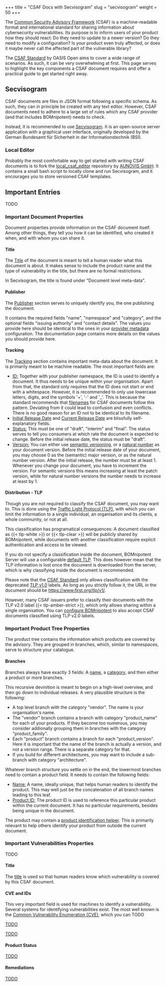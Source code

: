+++
title = "CSAF Docs with Secvisogram"
slug = "secvisogram"
weight = 50
+++

The [Common Security Advisory Framework](https://www.csaf.io/specification.html) (CSAF) is a machine-readable format and international standard for sharing information about cybersecurity vulnerabilities. Its purpose is to inform users of your product how they should react: Do they need to update to a newer version? Do they need to modify a configuration? Is your product even truly affected, or does it maybe never call the affected part of the vulnerable library?

The [CSAF Standard](https://docs.oasis-open.org/csaf/csaf/v2.0/cs02/csaf-v2.0-cs02.html) by OASIS Open aims to cover a wide range of scenarios. As such, it can be very overwhelming at first. This page serves to highlight the key components a CSAF document requires and offer a practical guide to get started right away.

## Secvisogram

CSAF documents are files in JSON format following a specific schema. As such, they can in principle be created with any text editor. However, CSAF documents need to adhere to a large set of rules which any CSAF provider (and that includes BOMnipotent) needs to check.

Instead, it is recommended to use [Secvisogram](https://github.com/secvisogram/secvisogram). It is an open-source server application with a graphical user interface, originally developed by the German Bundesamt für Sicherheit in der Informationstechnik (BSI).

### Local Editor

Probably the most comfortable way to get started with writing CSAF documents is to fork the [local_csaf_editor](https://github.com/aunovis/local_csaf_editor) repository by [AUNOVIS GmbH](https://www.aunovis.de/). It contains a small bash script to locally clone and run Secvisogram, and it encourages you to store versioned CSAF templates.

## Important Entries

TODO

### Important Document Properties

Document properties provide information on the CSAF document itself. Among other things, they tell you how it can be identified, who created it when, and with whom you can share it.

#### Title

The [Title](https://docs.oasis-open.org/csaf/csaf/v2.0/cs02/csaf-v2.0-cs02.html#32111-document-property---title) of the document is meant to tell a human reader what this document is about. It makes sense to include the product name and the type of vulnerability in the title, but there are no formal restrictions.

In Secvisogram, the title is found under "Document level meta-data".

#### Publisher

The [Publisher](https://docs.oasis-open.org/csaf/csaf/v2.0/cs02/csaf-v2.0-cs02.html#3218-document-property---publisher) section serves to uniquely identify you, the one publishing the document.

It contains the required fields "name", "namespace" and "category", and the optional fields "issuing authority" and "contact details". The values you provide here should be identical to the ones in your [provider metadata](/server/configuration/required/provider-metadata/#publisher-data-inputs) configuration. The documentation page contains more details on the values you should provide here.

#### Tracking

The [Tracking](https://docs.oasis-open.org/csaf/csaf/v2.0/cs02/csaf-v2.0-cs02.html#32112-document-property---tracking) section contains important meta-data about the document. It is primarily meant to be machine readable. The most important fields are:

- [ID:](https://docs.oasis-open.org/csaf/csaf/v2.0/cs02/csaf-v2.0-cs02.html#321124-document-property---tracking---id) Together with your publisher namespace, the ID is used to identify a document. It thus needs to be unique within your organisation. Apart from that, the standard only requires that the ID does not start or end with a whitespace. However, it is recommended to only use lowercase letters, digits, and the symbols '+', '-' and '_'. This is because the standard recommends that [filenames](https://docs.oasis-open.org/csaf/csaf/v2.0/cs02/csaf-v2.0-cs02.html#51-filename) for CSAF documents follow this pattern. Deviating from it could lead to confusion and even conflicts. There is no good reason for an ID not to be identical to its filename.
- [Initial Release Date](https://docs.oasis-open.org/csaf/csaf/v2.0/cs02/csaf-v2.0-cs02.html#321125-document-property---tracking---initial-release-date) and [Current Release Date](https://docs.oasis-open.org/csaf/csaf/v2.0/cs02/csaf-v2.0-cs02.html#321122-document-property---tracking---current-release-date) are blissfully self-explanatory fields.
- [Status:](https://docs.oasis-open.org/csaf/csaf/v2.0/cs02/csaf-v2.0-cs02.html#321127-document-property---tracking---status) This must be one of "draft", "interim" and "final". The status serves to tell you consumers at which rate the document is expected to change. Before the initial release date, the status must be "draft".
- [Version:](https://docs.oasis-open.org/csaf/csaf/v2.0/cs02/csaf-v2.0-cs02.html#321128-document-property---tracking---version) You can either use [semantic versioning](https://semver.org/), or a [natural number](https://www.cuemath.com/numbers/natural-numbers/) as your document version. Before the initial release date of your document, you may choose 0 as the (semantic) major version, or as the natural number version. After the initial release, the number must be at least 1. Whenever you change your document, you have to increment the version. For semantic versions this means increasing at least the patch version, while for natural number versions the number needs to increase at least by 1.


#### Distribution - TLP

Though you are not required to classify the CSAF document, you may want to. This is done using the [Traffic Light Protocol (TLP)](https://www.first.org/tlp/), with which you can limit the information to a single individual, an organisation and its clients, a whole community, or not at all.

This classification has programatical consequences: A document classified as {{< tlp-white >}} or {{< tlp-clear >}} will be publicly shared by BOMnipotent, while documents with another classification require explicit authentication and access to be viewed.

If you do not specify a classification inside the document, BOMnipotent Server will use a configurable [default TLP](/server/configuration/optional/tlp-config/#default-tlp). This does however mean that the TLP information is lost once the document is downloaded from the server, which is why classifying inside the document is recommended.

Please note that the [CSAF Standard](https://docs.oasis-open.org/csaf/csaf/v2.0/cs02/csaf-v2.0-cs02.html#32152-document-property---distribution---tlp) only allows classification with the deprecated [TLP v1.0](https://www.first.org/tlp/v1/) labels. As long as you strictly follow it, the URL in the document should be https://www.first.org/tlp/v1/.

However, many CSAF issuers prefer to classify their documents with the TLP v2.0 label {{< tlp-amber-strict >}}, which only allows sharing within a single organisation. You can [configure BOMnipotent](/server/configuration/optional/tlp-config/#allowing-tlp-v20) to also accept CSAF documents classified using TLP v2.0 labels.

### Important Product Tree Properties

The product tree contains the information which products are covered by the advisory. They are grouped in branches, which, similar to namespaces, serve to structure your catalogue.

#### Branches

Branches always have exactly 3 fields: A [name](https://docs.oasis-open.org/csaf/csaf/v2.0/cs02/csaf-v2.0-cs02.html#3123-branches-type---name), a [category](https://docs.oasis-open.org/csaf/csaf/v2.0/cs02/csaf-v2.0-cs02.html#3122-branches-type---category), and then either a product or more branches.

This recursive devinition is meant to begin on a high-level overview, and then go down to individual releases. A very plausible structure is the following:
- A top level branch with the category "vendor". The name is your organisation's name.
- The "vendor" branch contains a branch with category "product_name" for each of your products. If they become too numerous, you may consider addionally grouping them in branches with the category "product_family".
- Each "product" branch contains a branch for each "product_version". Here it is important that the name of the branch is actually a version, and not a version range. There is a separate category for that.
- If you build for different architectures, you may want to include a sub-branch with category "architecture".

Whatever branch structure you settle on in the end, the lowermost branches need to contain a product field. It needs to contain the following fields:
- [Name:](https://docs.oasis-open.org/csaf/csaf/v2.0/cs02/csaf-v2.0-cs02.html#3131-full-product-name-type---name) A name, ideally unique, that helps human readers to identify the product. This may well just be the concatenation of all branch names leading to this leaf.
- [Product ID:](https://docs.oasis-open.org/csaf/csaf/v2.0/cs02/csaf-v2.0-cs02.html#318-product-id-type) The product ID is used to reference this particular product within the current document. It has no particular requirements, besides being unique in the document.

The product may contain a [product identification helper](https://docs.oasis-open.org/csaf/csaf/v2.0/cs02/csaf-v2.0-cs02.html#3133-full-product-name-type---product-identification-helper). This is primarily relevant to help others identify your product from outside the current document.

### Important Vulnerabilities Properties

TODO

#### Title

The [title](https://docs.oasis-open.org/csaf/csaf/v2.0/cs02/csaf-v2.0-cs02.html#32315-vulnerabilities-property---title) is used so that human readers know which vulnerability is covered by this CSAF document.

#### CVE and IDs

This very important field is used for machines to identify a vulnerability. Several systems for identifying vulnerabilities exist. The most well known is the [Common Vulnerability Enumeration (CVE)](https://www.cve.org/), which you can TODO

[TODO](https://docs.oasis-open.org/csaf/csaf/v2.0/cs02/csaf-v2.0-cs02.html#3232-vulnerabilities-property---cve)

[TODO](https://docs.oasis-open.org/csaf/csaf/v2.0/cs02/csaf-v2.0-cs02.html#3236-vulnerabilities-property---ids)

#### Product Status

[TODO](https://docs.oasis-open.org/csaf/csaf/v2.0/cs02/csaf-v2.0-cs02.html#3239-vulnerabilities-property---product-status)

#### Remediations

[TODO](https://docs.oasis-open.org/csaf/csaf/v2.0/cs02/csaf-v2.0-cs02.html#32312-vulnerabilities-property---remediations)
